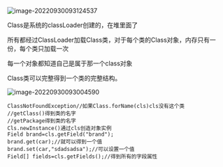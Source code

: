![image-20220930093124537](C:\Users\mikumifa\AppData\Roaming\Typora\typora-user-images\image-20220930093124537.png)

Class是系统的classLoader创建的，在堆里面了

所有都经过ClassLoader加载Class类，对于每个类的Class对象，内存只有一份，每个类只加载一次

每一个对象都知道自己是属于那一个class对象

Class类可以完整得到一个类的完整结构。



![image-20220930093004590](C:\Users\mikumifa\AppData\Roaming\Typora\typora-user-images\image-20220930093004590.png)

```
ClassNotFoundException//如果Class.forName(cls)cls没有这个类
//getClass()得到类的名字
//getPackage得到类的名字
Cls.newInstance()通过cls创造对象实例
Field brand=cls.getField("brand");
brand.get(car);//就可以得到一个值
brand.set(car,"sdadsadsa");//可以设置一个值
Field[] fields=cls.getFields();//得到所有的字段属性
```